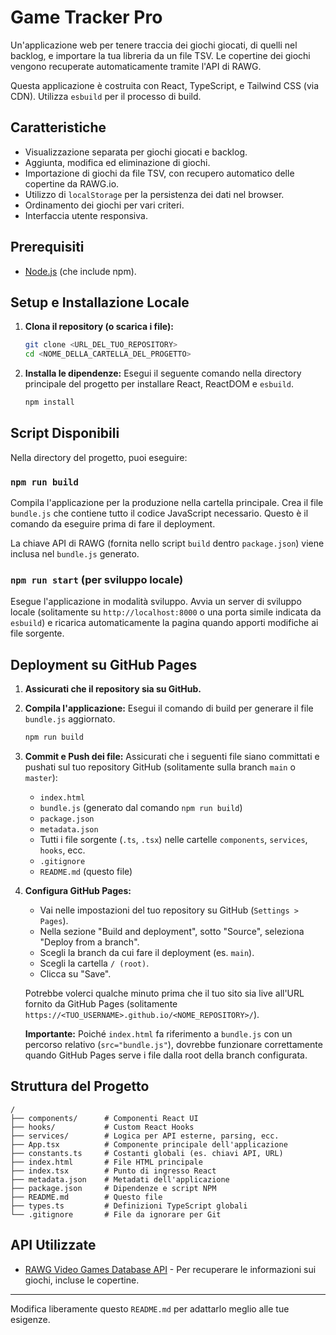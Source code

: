# Game Tracker Pro

Un'applicazione web per tenere traccia dei giochi giocati, di quelli nel backlog, e importare la tua libreria da un file TSV. Le copertine dei giochi vengono recuperate automaticamente tramite l'API di RAWG.

Questa applicazione è costruita con React, TypeScript, e Tailwind CSS (via CDN). Utilizza `esbuild` per il processo di build.

## Caratteristiche

*   Visualizzazione separata per giochi giocati e backlog.
*   Aggiunta, modifica ed eliminazione di giochi.
*   Importazione di giochi da file TSV, con recupero automatico delle copertine da RAWG.io.
*   Utilizzo di `localStorage` per la persistenza dei dati nel browser.
*   Ordinamento dei giochi per vari criteri.
*   Interfaccia utente responsiva.

## Prerequisiti

*   [Node.js](https://nodejs.org/) (che include npm).

## Setup e Installazione Locale

1.  **Clona il repository (o scarica i file):**
    ```bash
    git clone <URL_DEL_TUO_REPOSITORY>
    cd <NOME_DELLA_CARTELLA_DEL_PROGETTO>
    ```

2.  **Installa le dipendenze:**
    Esegui il seguente comando nella directory principale del progetto per installare React, ReactDOM e `esbuild`.
    ```bash
    npm install
    ```

## Script Disponibili

Nella directory del progetto, puoi eseguire:

### `npm run build`

Compila l'applicazione per la produzione nella cartella principale.
Crea il file `bundle.js` che contiene tutto il codice JavaScript necessario.
Questo è il comando da eseguire prima di fare il deployment.

La chiave API di RAWG (fornita nello script `build` dentro `package.json`) viene inclusa nel `bundle.js` generato.

### `npm run start` (per sviluppo locale)

Esegue l'applicazione in modalità sviluppo.
Avvia un server di sviluppo locale (solitamente su `http://localhost:8000` o una porta simile indicata da `esbuild`) e ricarica automaticamente la pagina quando apporti modifiche ai file sorgente.

## Deployment su GitHub Pages

1.  **Assicurati che il repository sia su GitHub.**

2.  **Compila l'applicazione:**
    Esegui il comando di build per generare il file `bundle.js` aggiornato.
    ```bash
    npm run build
    ```

3.  **Commit e Push dei file:**
    Assicurati che i seguenti file siano committati e pushati sul tuo repository GitHub (solitamente sulla branch `main` o `master`):
    *   `index.html`
    *   `bundle.js` (generato dal comando `npm run build`)
    *   `package.json`
    *   `metadata.json`
    *   Tutti i file sorgente (`.ts`, `.tsx`) nelle cartelle `components`, `services`, `hooks`, ecc.
    *   `.gitignore`
    *   `README.md` (questo file)

4.  **Configura GitHub Pages:**
    *   Vai nelle impostazioni del tuo repository su GitHub (`Settings > Pages`).
    *   Nella sezione "Build and deployment", sotto "Source", seleziona "Deploy from a branch".
    *   Scegli la branch da cui fare il deployment (es. `main`).
    *   Scegli la cartella `/ (root)`.
    *   Clicca su "Save".

    Potrebbe volerci qualche minuto prima che il tuo sito sia live all'URL fornito da GitHub Pages (solitamente `https://<TUO_USERNAME>.github.io/<NOME_REPOSITORY>/`).

    **Importante:** Poiché `index.html` fa riferimento a `bundle.js` con un percorso relativo (`src="bundle.js"`), dovrebbe funzionare correttamente quando GitHub Pages serve i file dalla root della branch configurata.

## Struttura del Progetto

```
/
├── components/      # Componenti React UI
├── hooks/           # Custom React Hooks
├── services/        # Logica per API esterne, parsing, ecc.
├── App.tsx          # Componente principale dell'applicazione
├── constants.ts     # Costanti globali (es. chiavi API, URL)
├── index.html       # File HTML principale
├── index.tsx        # Punto di ingresso React
├── metadata.json    # Metadati dell'applicazione
├── package.json     # Dipendenze e script NPM
├── README.md        # Questo file
├── types.ts         # Definizioni TypeScript globali
└── .gitignore       # File da ignorare per Git
```

## API Utilizzate

*   [RAWG Video Games Database API](https://rawg.io/apidocs) - Per recuperare le informazioni sui giochi, incluse le copertine.

---

Modifica liberamente questo `README.md` per adattarlo meglio alle tue esigenze.
